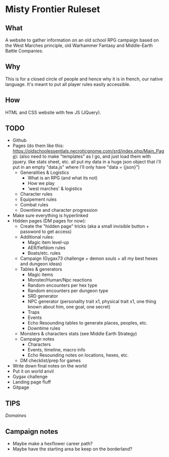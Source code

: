 # Misty Frontier Ruleset

## What

A website to gather information on an old school RPG campaign based on the West Marches principle, old Warhammer Fantasy and Middle-Earth Battle Companies.

## Why

This is for a closed circle of people and hence why it is in french, our native language. It's meant to put all player rules easily accessible.

## How

HTML and CSS website with few JS (JQuery).

## TODO

- Github
- Pages (do them like this: https://oldschoolessentials.necroticgnome.com/srd/index.php/Main_Page):
  (also need to make "templates" as I go, and just load them with jquery. like stats sheet, etc.
  all put my data in a huge json object that i'll put in an empty "data.js" where I'll only have "data = {json}")
  - Generalities & Logistics
    - What is an RPG (and what its not)
    - How we play
    - 'west marches' & logistics
  - Character rules
  - Equipement rules
  - Combat rules
  - Downtime and character progression
- Make sure everything is hyperlinked
- Hidden pages (DM pages for now):
  - Create the "hidden page" tricks (aka a small invisible button + password to get access)
  - Additional rules:
    - Magic item level-up
    - AER/fiefdom rules
    - Boats/etc. rules
  - Campaign (Gygax73 challenge + demon souls + all my best hexes and dungeon ideas)
  - Tables & generators
    - Magic items
    - Monster/Human/Npc reactions
    - Random encounters per hex type
    - Random encounters per dungeon type
    - 5RD generator
    - NPC generator (personality trait x1, physical trait x1, one thing known about him, one goal, one secret)
    - Traps
    - Events
    - Echo Resounding tables to generate places, peoples, etc.
    - Downtime rules
  - Monsters & characters stats (see Middle Earth Strategy)
  - Campaign notes
    - Characters
    - Events, timeline, macro info
    - Echo Resounding notes on locations, hexes, etc.
  - DM checklist/prep for games
- Write down final notes on the world
- Put it on world anvil
- Gygax challenge
- Landing page fluff
- Gitpage

## TIPS

<dfn title="Un domaine est un territoire appartenant à un seigneur">Domaines</dfn>

## Campaign notes

- Maybe make a hexflower career path?
- Maybe have the starting area be keep on the borderland?
